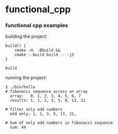 # functional_cpp

### functional cpp examples

building the project:

```
build() {
    cmake -H. -Bbuild &&
    cmake --build build -- -j3
}

build
```

running the project:

```
$ ./bin/hello
# fibonacci sequence across an array
  array:   0, 1, 2, 3, 4, 5, 6, 7
  results: 1, 1, 2, 3, 5, 8, 13, 21

# filter only odd numbers
  odd only: 1, 1, 3, 5, 13, 21,

# Sum of only odd numbers in fibonacci sequence
  sum: 44

```

